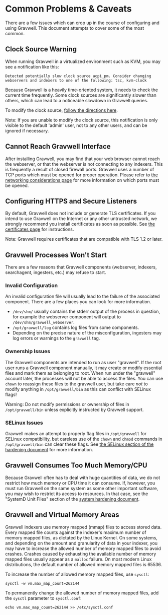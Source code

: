 # Common Problems & Caveats

There are a few issues which can crop up in the course of configuring and using Gravwell. This document attempts to cover some of the most common.

## Clock Source Warning

When running Gravwell in a virtualized environment such as KVM, you may see a notification like this:

```
Detected potentially slow clock source acpi_pm. Consider changing webservers and indexers to one of the following: tsc, kvm-clock
```

Because Gravwell is a heavily time-oriented system, it needs to check the current time frequently. Some clock sources are significantly slower than others, which can lead to a noticeable slowdown in Gravwell queries.

To modify the clock source, [follow the directions here](https://aws.amazon.com/premiumsupport/knowledge-center/manage-ec2-linux-clock-source/).

Note: If you are unable to modify the clock source, this notification is only visible to the default 'admin' user, not to any other users, and can be ignored if necessary.

## Cannot Reach Gravwell Interface

After installing Gravwell, you may find that your web browser cannot reach the webserver, or that the webserver is not connecting to any indexers. This is frequently a result of closed firewall ports. Gravwell uses a number of TCP ports which must be opened for proper operation. Please refer to [the networking considerations page](networking.md) for more information on which ports must be opened.

## Configuring HTTPS and Secure Listeners

By default, Gravwell does not include or generate TLS certificates. If you intend to use Gravwell on the Internet or any other untrusted network, we strongly recommend you install certificates as soon as possible. See [the certificates page](certificates.md) for instructions.

Note: Gravwell requires certificates that are compatible with TLS 1.2 or later.

## Gravwell Processes Won't Start

There are a few reasons that Gravwell components (webserver, indexers, searchagent, ingesters, etc.) may refuse to start.

### Invalid Configuration

An invalid configuration file will usually lead to the failure of the associated component. There are a few places you can look for more information.

* `/dev/shm/` usually contains the stderr output of the process in question, for example the webserver component will output to `/dev/shm/gravwell_webserver`.
* `/opt/gravwell/log` contains log files from some components.
* Depending on the precise nature of the misconfiguration, ingesters may log errors or warnings to the `gravwell` tag.

### Ownership Issues

The Gravwell components are intended to run as user "gravwell". If the root user runs a Gravwell component manually, it may create or modify essential files and mark them as belonging to root. When run under the "gravwell" account later, the processes will not be able to access the files. You can use `chown` to reassign these files to the gravwell user, but take care *not* to modify anything in `/opt/gravwell/bin` as this can conflict with SELinux flags!

Warning: Do not modify permissions or ownership of files in `/opt/gravwell/bin` unless explicitly instructed by Gravwell support.

### SELinux Issues

Gravwell makes an attempt to properly flag files in `/opt/gravwell` for SELinux compatibility, but careless use of the `chown` and `chmod` commands in `/opt/gravwell/bin` can clear these flags. See [the SELinux section of the hardening document](hardening.md) for more information.

## Gravwell Consumes Too Much Memory/CPU

Because Gravwell often has to deal with huge quantities of data, we do not restrict how much memory or CPU time it can consume. If, however, you must run Gravwell on the same system as some other important software, you may wish to restrict its access to resources. In that case, see the "SystemD Unit Files" section of the [system hardening document](hardening.md).

## Gravwell and Virtual Memory Areas

Gravwell indexers use memory mapped (mmap) files to access stored data. Every mapped file counts against the indexer's maximum number of memory mapped files, as dictated by the Linux Kernel. On some systems, and depending on the amount and granularity of data in your indexer, you may have to increase the allowed number of memory mapped files to avoid crashes. Crashes caused by exhausting the available number of memory mapped files usually appear as a `malloc` failure. On most modern Linux distributions, the default number of allowed memory mapped files is 65536.

To increase the number of allowed memory mapped files, use `sysctl`:

```
sysctl -w vm.max_map_count=262144
```

To permanently change the allowed number of memory mapped files, add the `sysctl` parameter to `sysctl.conf`:

```
echo vm.max_map_count=262144 >> /etc/sysctl.conf
```


